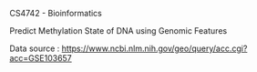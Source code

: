 CS4742 - Bioinformatics

Predict Methylation State of DNA using Genomic Features

Data source : https://www.ncbi.nlm.nih.gov/geo/query/acc.cgi?acc=GSE103657